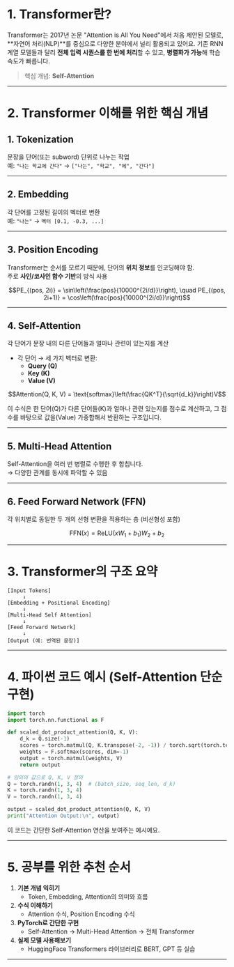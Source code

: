# 1. Transformer란?

Transformer는 2017년 논문 "Attention is All You Need"에서 처음 제안된 모델로, **자연어 처리(NLP)**를 중심으로 다양한 분야에서 널리 활용되고 있어요. 기존 RNN 계열 모델들과 달리 **전체 입력 시퀀스를 한 번에 처리**할 수 있고, **병렬화가 가능**해 학습 속도가 빠릅니다.

> 핵심 개념: **Self-Attention**

---

# 2. Transformer 이해를 위한 핵심 개념

## 1. **Tokenization**
문장을 단어(또는 subword) 단위로 나누는 작업  
예: `"나는 학교에 간다"` → `["나는", "학교", "에", "간다"]`

---

## 2. **Embedding**
각 단어를 고정된 길이의 벡터로 변환  
예: `"나는"` → `벡터 [0.1, -0.3, ...]`

---

## 3. **Position Encoding**
Transformer는 순서를 모르기 때문에, 단어의 **위치 정보**를 인코딩해야 함.  
주로 **사인/코사인 함수 기반**의 방식 사용


$$PE_{(pos, 2i)} = \sin\left(\frac{pos}{10000^{2i/d}}\right), \quad PE_{(pos, 2i+1)} = \cos\left(\frac{pos}{10000^{2i/d}}\right)$$

---

## 4. **Self-Attention**
각 단어가 문장 내의 다른 단어들과 얼마나 관련이 있는지를 계산

- 각 단어 → 세 가지 벡터로 변환:  
  - **Query (Q)**  
  - **Key (K)**  
  - **Value (V)**


$$Attention(Q, K, V) = \text{softmax}\left(\frac{QK^T}{\sqrt{d_k}}\right)V$$

이 수식은 한 단어(Q)가 다른 단어들(K)과 얼마나 관련 있는지를 점수로 계산하고, 그 점수를 바탕으로 값을(Value) 가중합해서 반환하는 구조입니다.

---

## 5. **Multi-Head Attention**
Self-Attention을 여러 번 병렬로 수행한 후 합칩니다.  
→ 다양한 관계를 동시에 파악할 수 있음

---

## 6. **Feed Forward Network (FFN)**
각 위치별로 동일한 두 개의 선형 변환을 적용하는 층 (비선형성 포함)

$$\text{FFN}(x) = \text{ReLU}(xW_1 + b_1)W_2 + b_2$$

---

# 3. Transformer의 구조 요약

```
[Input Tokens] 
     ↓
[Embedding + Positional Encoding]
     ↓
[Multi-Head Self Attention]
     ↓
[Feed Forward Network]
     ↓
[Output (예: 번역된 문장)]
```

---

# 4. 파이썬 코드 예시 (Self-Attention 단순 구현)

```python
import torch
import torch.nn.functional as F

def scaled_dot_product_attention(Q, K, V):
    d_k = Q.size(-1)
    scores = torch.matmul(Q, K.transpose(-2, -1)) / torch.sqrt(torch.tensor(d_k, dtype=torch.float32))
    weights = F.softmax(scores, dim=-1)
    output = torch.matmul(weights, V)
    return output

# 임의의 값으로 Q, K, V 정의
Q = torch.randn(1, 3, 4)  # (batch_size, seq_len, d_k)
K = torch.randn(1, 3, 4)
V = torch.randn(1, 3, 4)

output = scaled_dot_product_attention(Q, K, V)
print("Attention Output:\n", output)
```

이 코드는 간단한 Self-Attention 연산을 보여주는 예시예요.

---

# 5. 공부를 위한 추천 순서

1. **기본 개념 익히기**
   - Token, Embedding, Attention의 의미와 흐름
2. **수식 이해하기**
   - Attention 수식, Position Encoding 수식
3. **PyTorch로 간단한 구현**
   - Self-Attention → Multi-Head Attention → 전체 Transformer
4. **실제 모델 사용해보기**
   - HuggingFace Transformers 라이브러리로 BERT, GPT 등 실습

---
